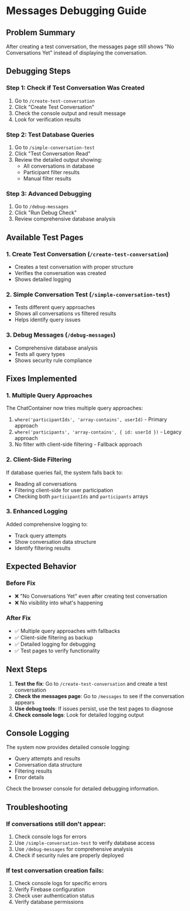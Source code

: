 # Messages Debugging Guide

## Problem Summary
After creating a test conversation, the messages page still shows "No Conversations Yet" instead of displaying the conversation.

## Debugging Steps

### Step 1: Check if Test Conversation Was Created
1. Go to `/create-test-conversation`
2. Click "Create Test Conversation"
3. Check the console output and result message
4. Look for verification results

### Step 2: Test Database Queries
1. Go to `/simple-conversation-test`
2. Click "Test Conversation Read"
3. Review the detailed output showing:
   - All conversations in database
   - Participant filter results
   - Manual filter results

### Step 3: Advanced Debugging
1. Go to `/debug-messages`
2. Click "Run Debug Check"
3. Review comprehensive database analysis

## Available Test Pages

### 1. Create Test Conversation (`/create-test-conversation`)
- Creates a test conversation with proper structure
- Verifies the conversation was created
- Shows detailed logging

### 2. Simple Conversation Test (`/simple-conversation-test`)
- Tests different query approaches
- Shows all conversations vs filtered results
- Helps identify query issues

### 3. Debug Messages (`/debug-messages`)
- Comprehensive database analysis
- Tests all query types
- Shows security rule compliance

## Fixes Implemented

### 1. Multiple Query Approaches
The ChatContainer now tries multiple query approaches:
1. `where('participantIds', 'array-contains', userId)` - Primary approach
2. `where('participants', 'array-contains', { id: userId })` - Legacy approach
3. No filter with client-side filtering - Fallback approach

### 2. Client-Side Filtering
If database queries fail, the system falls back to:
- Reading all conversations
- Filtering client-side for user participation
- Checking both `participantIds` and `participants` arrays

### 3. Enhanced Logging
Added comprehensive logging to:
- Track query attempts
- Show conversation data structure
- Identify filtering results

## Expected Behavior

### Before Fix
- ❌ "No Conversations Yet" even after creating test conversation
- ❌ No visibility into what's happening

### After Fix
- ✅ Multiple query approaches with fallbacks
- ✅ Client-side filtering as backup
- ✅ Detailed logging for debugging
- ✅ Test pages to verify functionality

## Next Steps

1. **Test the fix**: Go to `/create-test-conversation` and create a test conversation
2. **Check the messages page**: Go to `/messages` to see if the conversation appears
3. **Use debug tools**: If issues persist, use the test pages to diagnose
4. **Check console logs**: Look for detailed logging output

## Console Logging

The system now provides detailed console logging:
- Query attempts and results
- Conversation data structure
- Filtering results
- Error details

Check the browser console for detailed debugging information.

## Troubleshooting

### If conversations still don't appear:
1. Check console logs for errors
2. Use `/simple-conversation-test` to verify database access
3. Use `/debug-messages` for comprehensive analysis
4. Check if security rules are properly deployed

### If test conversation creation fails:
1. Check console logs for specific errors
2. Verify Firebase configuration
3. Check user authentication status
4. Verify database permissions
